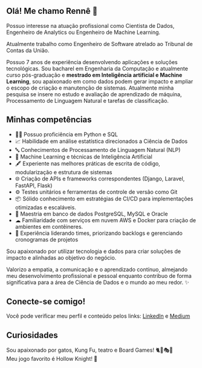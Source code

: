 ## Olá! Me chamo Rennê 👋

Possuo interesse na atuação profissional como Cientista de Dados, Engenheiro de Analytics ou Engenheiro de Machine Learning.

Atualmente trabalho como Engenheiro de Software atrelado ao Tribunal de Contas da União.

Possuo 7 anos de experiência desenvolvendo aplicações e soluções tecnológicas. Sou bacharel em Engenharia da Computação e atualmente curso pós-graduação e **mestrado em Inteligência artificial e Machine Learning**, sou apaixonado em como dados podem gerar impacto e ampliar o escopo de criação e manutenção de sistemas. Atualmente minha pesquisa se insere no estudo e avaliação de aprendizado de máquina, Processamento de Linguagem Natural e tarefas de classificação.

## Minhas competências
- 👨‍💻 Possuo proficiência em Python e SQL
- 📈 Habilidade em análise estatística direcionados a Ciência de Dados
- 🔤 Conhecimentos de Processamento de Linguagem Natural (NLP)
- 🤖 Machine Learning e técnicas de Inteligência Artificial
- 🖋 Experiente nas melhores práticas de escrita de código, modularização e estrutura de sistemas
- 🌐 Criação de APIs e frameworks correspondentes (Django, Laravel, FastAPI, Flask)
- ⚙ Testes unitários e ferramentas de controle de versão como Git
- 📦 Sólido conhecimento em estratégias de CI/CD para implementações otimizadas e escaláveis.
- 🎲 Maestria em banco de dados PostgreSQL, MySQL e Oracle
- ☁ Familiaridade com serviços em nuvem AWS e Docker para criação de ambientes em contêineres.
- 💼 Experiência liderando times, priorizando backlogs e gerenciando cronogramas de projetos

Sou apaixonado por utilizar tecnologia e dados para criar soluções de impacto e alinhadas ao objetivo do negócio. 

Valorizo a empatia, a comunicação e o aprendizado contínuo, almejando meu desenvolvimento profissional e pessoal enquanto contribuo de forma significativa para a área de Ciência de Dados e o mundo ao meu redor. ✨

## Conecte-se comigo!

Você pode verificar meu perfil e conteúdo pelos links: 
[LinkedIn](https://www.linkedin.com/in/renne-oliveira/) e [Medium](https://medium.com/@data.renne)

## Curiosidades

Sou apaixonado por gatos, Kung Fu, teatro e Board Games! 🐈🥋🎭🎲\
Meu jogo favorito é Hollow Knight! 🐜

<!--
**renneruan/renneruan** is a ✨ _special_ ✨ repository because its `README.md` (this file) appears on your GitHub profile.

Here are some ideas to get you started:

- 🔭 I’m currently working on ...
- 🌱 I’m currently learning ...
- 👯 I’m looking to collaborate on ...
- 🤔 I’m looking for help with ...
- 💬 Ask me about ...
- 📫 How to reach me: ...
- 😄 Pronouns: ...
- ⚡ Fun fact: ...
-->
